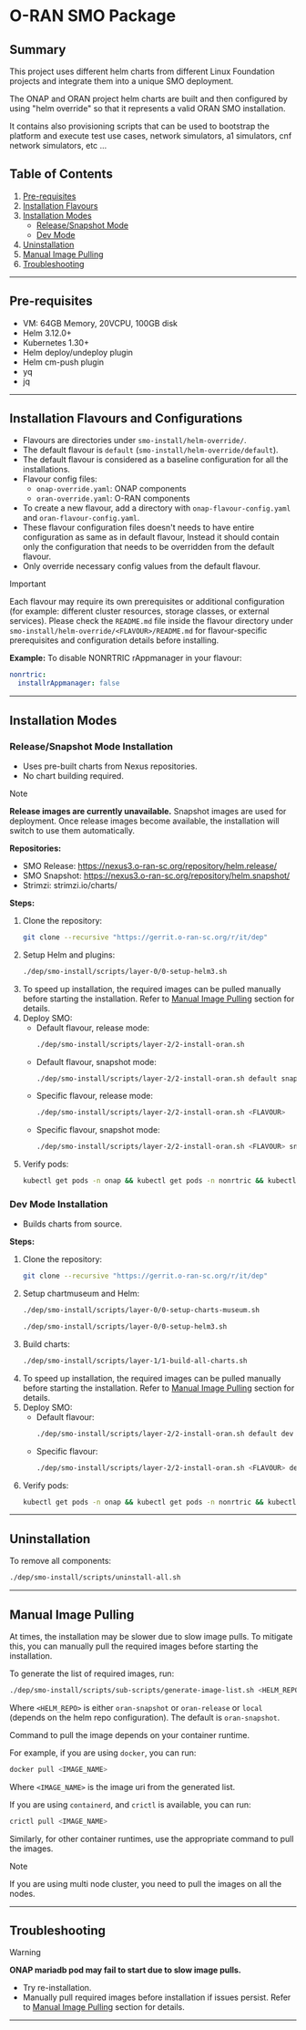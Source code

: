 # O-RAN SMO Package

## Summary
This project uses different helm charts from different Linux Foundation projects and integrate them into a unique SMO deployment.
<p>The ONAP and ORAN project helm charts are built and then configured by using "helm override" so that it represents a valid ORAN SMO installation.</p>
<p>It contains also provisioning scripts that can be used to bootstrap the platform and execute test use cases, network simulators, a1 simulators, cnf network simulators, etc ...</p>

## Table of Contents
1. [Pre-requisites](#pre-requisites)
2. [Installation Flavours](#installation-flavours-and-configurations)
3. [Installation Modes](#installation-modes)
    - [Release/Snapshot Mode](#releasesnapshot-mode-installation)
    - [Dev Mode](#dev-mode-installation)
4. [Uninstallation](#uninstallation)
5. [Manual Image Pulling](#manual-image-pulling)
6. [Troubleshooting](#troubleshooting)

---

## Pre-requisites
- VM: 64GB Memory, 20VCPU, 100GB disk
- Helm 3.12.0+
- Kubernetes 1.30+
- Helm deploy/undeploy plugin
- Helm cm-push plugin
- yq
- jq

---

## Installation Flavours and Configurations

- Flavours are directories under `smo-install/helm-override/`.
- The default flavour is `default` (`smo-install/helm-override/default`).
- The default flavour is considered as a baseline configuration for all the installations.
- Flavour config files:
    - `onap-override.yaml`: ONAP components
    - `oran-override.yaml`: O-RAN components
- To create a new flavour, add a directory with `onap-flavour-config.yaml` and `oran-flavour-config.yaml`.
- These flavour configuration files doesn't needs to have entire configuration as same as in default flavour, Instead it should contain only the configuration that needs to be overridden from the default flavour.
- Only override necessary config values from the default flavour.

> [!IMPORTANT]
> Each flavour may require its own prerequisites or additional configuration (for example: different cluster resources, storage classes, or external services). Please check the `README.md` file inside the flavour directory under `smo-install/helm-override/<FLAVOUR>/README.md` for flavour-specific prerequisites and configuration details before installing.

**Example:** To disable NONRTRIC rAppmanager in your flavour:
```yaml
nonrtric:
  installrAppmanager: false
```

---

## Installation Modes

### Release/Snapshot Mode Installation
- Uses pre-built charts from Nexus repositories.
- No chart building required.

> [!NOTE]
> **Release images are currently unavailable.** Snapshot images are used for deployment. Once release images become available, the installation will switch to use them automatically.

**Repositories:**
- SMO Release: https://nexus3.o-ran-sc.org/repository/helm.release/
- SMO Snapshot: https://nexus3.o-ran-sc.org/repository/helm.snapshot/
- Strimzi: strimzi.io/charts/

**Steps:**
1. Clone the repository:
    ```bash
    git clone --recursive "https://gerrit.o-ran-sc.org/r/it/dep"
    ```
2. Setup Helm and plugins:
    ```bash
    ./dep/smo-install/scripts/layer-0/0-setup-helm3.sh
    ```
3. To speed up installation, the required images can be pulled manually before starting the installation. Refer to [Manual Image Pulling](#manual-image-pulling) section for details.
4. Deploy SMO:
    - Default flavour, release mode:
        ```bash
        ./dep/smo-install/scripts/layer-2/2-install-oran.sh
        ```
    - Default flavour, snapshot mode:
        ```bash
        ./dep/smo-install/scripts/layer-2/2-install-oran.sh default snapshot
        ```
    - Specific flavour, release mode:
        ```bash
        ./dep/smo-install/scripts/layer-2/2-install-oran.sh <FLAVOUR>
        ```
    - Specific flavour, snapshot mode:
        ```bash
        ./dep/smo-install/scripts/layer-2/2-install-oran.sh <FLAVOUR> snapshot
        ```
5. Verify pods:
    ```bash
    kubectl get pods -n onap && kubectl get pods -n nonrtric && kubectl get pods -n smo
    ```

### Dev Mode Installation
- Builds charts from source.

**Steps:**
1. Clone the repository:
    ```bash
    git clone --recursive "https://gerrit.o-ran-sc.org/r/it/dep"
    ```
2. Setup chartmuseum and Helm:
    ```bash
    ./dep/smo-install/scripts/layer-0/0-setup-charts-museum.sh
   ```
    ```bash
    ./dep/smo-install/scripts/layer-0/0-setup-helm3.sh
    ```
3. Build charts:
    ```bash
    ./dep/smo-install/scripts/layer-1/1-build-all-charts.sh
    ```
4. To speed up installation, the required images can be pulled manually before starting the installation. Refer to [Manual Image Pulling](#manual-image-pulling) section for details.
5. Deploy SMO:
    - Default flavour:
        ```bash
        ./dep/smo-install/scripts/layer-2/2-install-oran.sh default dev
        ```
    - Specific flavour:
        ```bash
        ./dep/smo-install/scripts/layer-2/2-install-oran.sh <FLAVOUR> dev
        ```
6. Verify pods:
    ```bash
    kubectl get pods -n onap && kubectl get pods -n nonrtric && kubectl get pods -n smo
    ```

---

## Uninstallation
To remove all components:
```bash
./dep/smo-install/scripts/uninstall-all.sh
```

---
## Manual Image Pulling
At times, the installation may be slower due to slow image pulls. To mitigate this, you can manually pull the required images before starting the installation.

To generate the list of required images, run:
```bash
./dep/smo-install/scripts/sub-scripts/generate-image-list.sh <HELM_REPO>
```
Where `<HELM_REPO>` is either `oran-snapshot` or `oran-release` or `local` (depends on the helm repo configuration). The default is `oran-snapshot`.

Command to pull the image depends on your container runtime.

For example, if you are using `docker`, you can run:
```bash
docker pull <IMAGE_NAME>
```
Where `<IMAGE_NAME>` is the image uri from the generated list.

If you are using `containerd`, and `crictl` is available, you can run:
```bash
crictl pull <IMAGE_NAME>
```

Similarly, for other container runtimes, use the appropriate command to pull the images.

> [!NOTE]
> If you are using multi node cluster, you need to pull the images on all the nodes.

---

## Troubleshooting
> [!WARNING]
> **ONAP mariadb pod may fail to start due to slow image pulls.**
> - Try re-installation.
> - Manually pull required images before installation if issues persist. Refer to [Manual Image Pulling](#manual-image-pulling) section for details.

---
